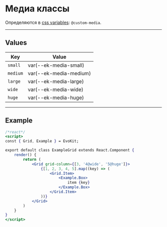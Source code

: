 [variables]: /base/variables.md

# Медиа классы

Определяются в [css variables][variables]: `@custom-media`.

---

## Values

|    Key     |  Value                 |
|------------|------------------------|
| `small`    | var(--ek-media-small)  |
| `medium`   | var(--ek-media-medium) |
| `large`    | var(--ek-media-large)  |
| `wide`     | var(--ek-media-wide)   |
| `huge`     | var(--ek-media-huge)   |

---

## Example

```jsx
/*react*/
<script>
const { Grid, Example } = EvoKit;

export default class ExampleGrid extends React.Component {
    render() {
        return (
            <Grid grid-column={[3, '4@wide', '5@huge']}>
                {[1, 2, 3, 4, 5].map((key) => (
                    <Grid.Item>
                        <Example.Box>
                            item {key}
                        </Example.Box>
                    </Grid.Item>
                ))}
            </Grid>
        )
    }
}
</script>
```

